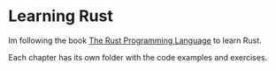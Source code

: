 # Learning Rust

Im following the book [The Rust Programming Language](https://doc.rust-lang.org/book/second-edition/index.html) to learn Rust.

Each chapter has its own folder with the code examples and exercises.